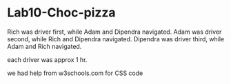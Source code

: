 # Lab10-Choc-pizza

Rich was driver first, while Adam and Dipendra navigated.
Adam was driver second, while Rich and Dipendra navigated.
Dipendra was driver third, while Adam and Rich navigated.

each driver was approx 1 hr.

we had help from w3schools.com for CSS code